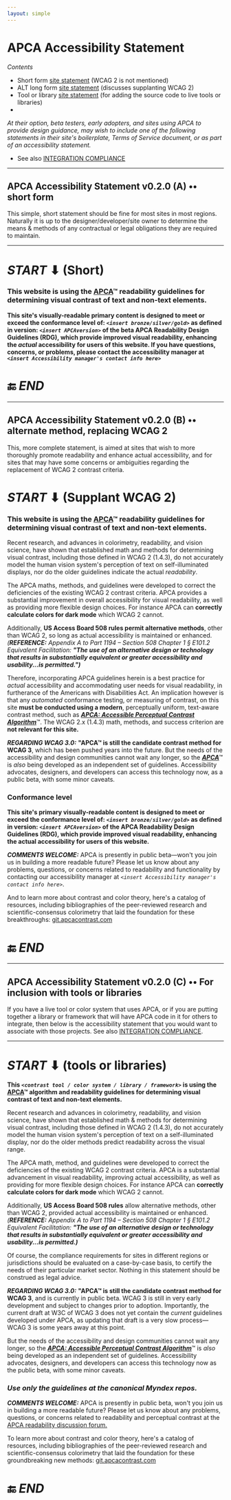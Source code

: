 ```yaml
---
layout: simple
---
```


# APC<span class="flipH">A</span> Accessibility Statement
_Contents_
- Short form [site statement](#apca-accessibility-statement-v020-a--shortform) (WCAG 2 is not mentioned)
- ALT long form [site statement](#start--supplant-wcag-2) (discusses supplanting WCAG 2)
- Tool or library [site statement](#apca-accessibility-statement-v020-c--for-inclusion-with-tools-or-libraries) (for adding the source code to live tools or libraries)
- 
_At their option, beta testers, early adopters, and sites using APCA to provide design guidance, may wish to include one of the following statements in their site's boilerplate, Terms of Service document, or as part of an accessibility statement._

- See also [INTEGRATION COMPLIANCE](./minimum_compliance#regarding-wcag-30)

---
## APCA Accessibility Statement v0.2.0 (A) •• short&nbsp;form
This simple, short statement should be fine for most sites in most regions.
Naturally it is up to the designer/developer/site owner to determine the means & methods of any contractual or legal obligations they are required to maintain. 

---
# _START_ ⬇ (Short)

### This website is using the [APCA](https://git.apcacontrast.com/documentation/WhyAPCA)™ readability guidelines for determining visual contrast of text and non-text elements.

**This site's visually-readable primary content is designed to meet or exceed the conformance level of: _`<insert bronze/silver/gold>`_ as defined in version: _`<insert APCAversion>`_ of the beta APCA Readability Design Guidelines (RDG), which provide improved visual readability, enhancing the _actual_ accessibility for users of this website. If you have questions, concerns, or problems, please contact the accessibility manager at _`<insert Accessibility manager's contact info here>`_**


# 🔚 _END_

---
## APCA Accessibility Statement v0.2.0 (B) •• alternate&nbsp;method, replacing WCAG&nbsp;2
This, more complete statement, is aimed at sites that wish to more thoroughly promote readability and enhance actual accessibility, and for sites that may have some concerns or ambiguities regarding the replacement of WCAG&nbsp;2 contrast criteria.


# _START_ ⬇ (Supplant WCAG 2)


### This website is using the [APCA](https://git.apcacontrast.com/documentation/WhyAPCA)™ readability guidelines for determining visual contrast of text and non-text elements.

Recent research, and advances in colorimetry, readability, and vision science, have shown that established math and methods for determining visual contrast, including those defined in WCAG&nbsp;2 (1.4.3), do not accurately model the human vision system's perception of text on self-illuminated displays, nor do the older guidelines indicate the actual _readability_.

The APCA maths, methods, and guidelines were developed to correct the deficiencies of the existing WCAG&nbsp;2 contrast criteria. APCA provides a substantial improvement in overall accessibility for visual readability, as well as providing  more flexible design choices. For instance APCA can **correctly calculate colors for dark mode** which WCAG&nbsp;2 cannot.

Additionally, **US Access Board 508 rules permit alternative methods**, other than WCAG&nbsp;2, so long as actual accessibility is maintained or enhanced. _(**REFERENCE:** Appendix A to Part 1194 – Section 508 Chapter 1 § E101.2 Equivalent Facilitation: **"The use of an alternative design or technology that results in substantially equivalent or greater accessibility and usability...is permitted.")**_

Therefore, incorporating APCA guidelines herein is a best practice for _actual_ accessibility and accommodating user needs for visual readability, in furtherance of the Americans with Disabilities Act. An implication however is that any _automated_ conformance testing, or measuring of contrast, on this site **must be conducted using a modern**, perceptually uniform, text-aware contrast method, such as [***APCA: Accessible Perceptual Contrast Algorithm***](APCA)™. The WCAG&nbsp;2.x (1.4.3) math, methods, and success criterion are **not relevant for this site.**

***REGARDING WCAG 3.0:*** **"APCA™ is still the candidate contrast method for WCAG&nbsp;3**, which has been pushed years into the future. But the needs of the accessibility and design communities cannot wait any longer, so the [***APCA***](APCA)™ is _also_ being developed as an independent set of guidelines. Accessibility advocates, designers, and developers can access this technology now, as a public beta, with some minor caveats.

### Conformance level
**This site's primary visually-readable content is designed to meet or exceed the conformance level of: _`<insert bronze/silver/gold>`_ as defined in version: _`<insert APCAversion>`_ of the APCA Readability Design Guidelines (RDG), which provide improved visual readability, enhancing the actual accessibility for users of this website.**

***COMMENTS WELCOME:*** APCA is presently in public beta—won't you join us in building a more readable future? Please let us know about any problems, questions, or concerns related to readability and functionality by contacting our accessibility manager at _`<insert Accessibility manager's contact info here>`_. 

And to learn more about contrast and color theory, here's a catalog of resources, including bibliographies of the peer-reviewed research and scientific-consensus colorimetry that laid the foundation for these breakthroughs: [git.apcacontrast.com](https://git.apcacontrast.com)


# 🔚 _END_


---
## APCA Accessibility Statement v0.2.0 (C) •• For inclusion with tools or libraries
If you have a live tool or color system that uses APCA, or if you are putting together a library or framework that will have APCA code in it for others to integrate, then below is the accessibility statement that you would want to associate with those projects. See also [INTEGRATION COMPLIANCE](./minimum_compliance#regarding-wcag-30).

---
# _START_ ⬇ (tools or libraries)


**This _`<contrast tool / color system / library / framework>`_ is using the [APCA](https://git.apcacontrast.com/documentation/WhyAPCA)™ algorithm and readability guidelines for determining visual contrast of text and non-text elements.**

Recent research and advances in colorimetry, readability, and vision science, have shown that established math & methods for determining visual contrast, including those defined in WCAG&nbsp;2 (1.4.3), do not accurately model the human vision system's perception of text on a self-illuminated display, nor do the older methods predict readability across the visual range.

The APCA math, method, and guidelines were developed to correct the deficiencies of the existing WCAG&nbsp;2 contrast criteria. APCA is a substantial advancement in visual readability, improving actual accessibility, as well as providing for more flexible design choices. For instance APCA can **correctly calculate colors for dark mode** which WCAG&nbsp;2 cannot.

Additionally, **US Access Board 508 rules** allow alternative methods, other than WCAG&nbsp;2, provided actual accessibility is maintained or enhanced. _(**REFERENCE:** Appendix A to Part 1194 – Section 508 Chapter 1 § E101.2 Equivalent Facilitation: **"The use of an alternative design or technology that results in substantially equivalent or greater accessibility and usability...is permitted.)**_

Of course, the compliance requirements for sites in different regions or jurisdictions should be evaluated on a case-by-case basis, to certify the needs of their particular market sector. Nothing in this statement should be construed as legal advice.

***REGARDING WCAG 3.0:*** **"APCA™ is still the candidate contrast method for WCAG&nbsp;3**, and is currently in public beta. WCAG&nbsp;3 is still in very early development and subject to changes prior to adoption. Importantly, the current draft at W3C of WCAG&nbsp;3 does not yet contain the _current_ guidelines developed under APCA, as updating that draft is a very slow process—WCAG&nbsp;3 is some years away at this point.

But the needs of the accessibility and design communities cannot wait any longer, so the [***APCA: Accessible Perceptual Contrast Algorithm***](APCA)™ is _also_ being developed as an independent set of guidelines. Accessibility advocates, designers, and developers can access this technology now as the public beta, with some minor caveats.

### *Use only the guidelines at the canonical Myndex repos.*

***COMMENTS WELCOME:*** APCA is presently in public beta, won't you join us in building a more readable future? Please let us know about any problems, questions, or concerns related to readability and perceptual contrast at the [APCA readability discussion forum.](https://github.com/Myndex/SAPC-APCA/discussions) 

To learn more about contrast and color theory, here's a catalog of resources, including bibliographies of the peer-reviewed research and scientific-consensus colorimetry that laid the foundation for these groundbreaking new methods: [git.apcacontrast.com](https://git.apcacontrast.com)


# 🔚 _END_




